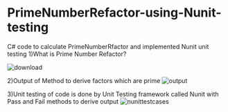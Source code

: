 # PrimeNumberRefactor-using-Nunit-testing
C# code to calculate PrimeNumberRfactor and implemented Nunit unit testing 
1)What is Prime Number Refactor?

![download](https://user-images.githubusercontent.com/25961531/36657036-c29d8960-1a7f-11e8-908c-d807f547c838.jpg)

2)Output of Method to derive factors which are prime
![output](https://user-images.githubusercontent.com/25961531/36656949-6de12904-1a7f-11e8-83b8-cf4358628b21.jpg)

3)Unit testing of code is done by Unit Testing framework called Nunit with Pass and Fail methods to derive output
![nunittestcases](https://user-images.githubusercontent.com/25961531/36656951-6e21b3a2-1a7f-11e8-8f12-afa433ee49c3.jpg)
